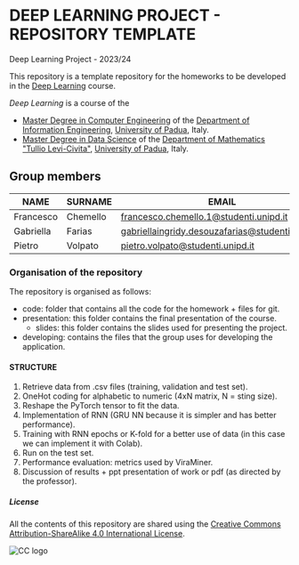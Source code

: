 # DEEP LEARNING PROJECT - REPOSITORY TEMPLATE #
Deep Learning Project - 2023/24 

This repository is a template repository for the homeworks to be developed in the [Deep Learning](https://stem.elearning.unipd.it/course/view.php?id=8201) course.

*Deep Learning* is a course of the

* [Master Degree in Computer Engineering](https://degrees.dei.unipd.it/master-degrees/computer-engineering/) of the  [Department of Information Engineering](https://www.dei.unipd.it/en/), [University of Padua](https://www.unipd.it/en/), Italy.
* [Master Degree in Data Science](https://datascience.math.unipd.it/) of the  [Department of Mathematics "Tullio Levi-Civita"](https://www.math.unipd.it/en/), [University of Padua](https://www.unipd.it/en/), Italy.

## Group members ##
| NAME        | SURNAME     | EMAIL                                             |
|-------------|-------------|---------------------------------------------------|
| Francesco   | Chemello    | francesco.chemello.1@studenti.unipd.it            |
| Gabriella   | Farias      | gabriellaingridy.desouzafarias@studenti.unipd.it  |
| Pietro      | Volpato     | pietro.volpato@studenti.unipd.it                  |

### Organisation of the repository ###
The repository is organised as follows:
* code: folder that contains all the code for the homework + files for git.
* presentation: this folder contains the final presentation of the course.
    * slides: this folder contains the slides used for presenting the project.
* developing: contains the files that the group uses for developing the application.

#### STRUCTURE ####

1. Retrieve data from .csv files (training, validation and test set).
2. OneHot coding for alphabetic to numeric (4xN matrix, N = sting size).
3. Reshape the PyTorch tensor to fit the data.
4. Implementation of RNN (GRU NN because it is simpler and has better performance).
5. Training with RNN epochs or K-fold for a better use of data (in this case we can implement it with Colab).
6. Run on the test set.
7. Performance evaluation: metrics used by ViraMiner.
8. Discussion of results + ppt presentation of work or pdf (as directed by the professor).

##### License #####

All the contents of this repository are shared using the [Creative Commons Attribution-ShareAlike 4.0 International License](http://creativecommons.org/licenses/by-sa/4.0/).

![CC logo](https://i.creativecommons.org/l/by-sa/4.0/88x31.png)
